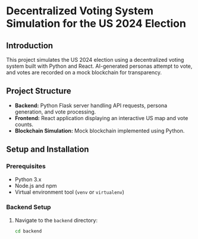 # Decentralized Voting System Simulation for the US 2024 Election

## Introduction

This project simulates the US 2024 election using a decentralized voting system built with Python and React. AI-generated personas attempt to vote, and votes are recorded on a mock blockchain for transparency.

## Project Structure

- **Backend:** Python Flask server handling API requests, persona generation, and vote processing.
- **Frontend:** React application displaying an interactive US map and vote counts.
- **Blockchain Simulation:** Mock blockchain implemented using Python.

## Setup and Installation

### Prerequisites

- Python 3.x
- Node.js and npm
- Virtual environment tool (`venv` or `virtualenv`)

### Backend Setup

1. Navigate to the `backend` directory:

   ```bash
   cd backend
